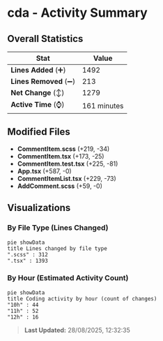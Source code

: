 # cda - Activity Summary 

## Overall Statistics

| Stat                   | Value                                                             |
| ---------------------- | ----------------------------------------------------------------- |
| **Lines Added** (➕)   | 1492                                          |
| **Lines Removed** (➖) | 213                                        |
| **Net Change** (↕)    | 1279                |
| **Active Time** (⌚)   | 161 minutes |


## Modified Files
- **CommentItem.scss** (+219, -34)
- **CommentItem.tsx** (+173, -25)
- **CommentItem.test.tsx** (+225, -81)
- **App.tsx** (+587, -0)
- **CommentItemList.tsx** (+229, -73)
- **AddComment.scss** (+59, -0)

## Visualizations

### By File Type (Lines Changed)

```mermaid
pie showData
title Lines changed by file type
".scss" : 312
".tsx" : 1393
```

### By Hour (Estimated Activity Count)

```mermaid
pie showData
title Coding activity by hour (count of changes)
"10h" : 44
"11h" : 52
"12h" : 16
```


> **Last Updated:** 28/08/2025, 12:32:35